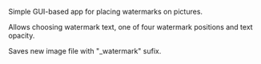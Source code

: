 Simple GUI-based app for placing watermarks on pictures.

Allows choosing watermark text, one of four watermark positions and text opacity.

Saves new image file with "_watermark" sufix.